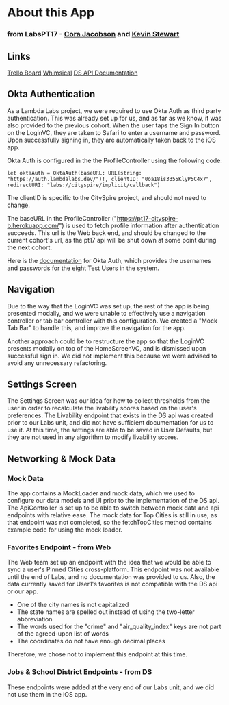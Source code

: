 # About this App
### from LabsPT17 - [Cora Jacobson](https://github.com/CoraJacobson) and [Kevin Stewart](https://github.com/Kstu24)

## Links

[Trello Board](https://trello.com/b/lHklvNAt/labspt17-cityspire-b)
[Whimsical](https://whimsical.com/cityspire-b-6b24Bc6MfwKCypGWjXF2XT)
[DS API Documentation](http://cityspire-b-ds.eba-jesgmne9.us-east-1.elasticbeanstalk.com/#/)

## Okta Authentication

As a Lambda Labs project, we were required to use Okta Auth as third party authentication. This was already set up for us, and as far as we know, it was also provided to the previous cohort. When the user taps the Sign In button on the LoginVC, they are taken to Safari to enter a username and password. Upon successfully signing in, they are automatically taken back to the iOS app.

Okta Auth is configured in the the ProfileController using the following code:

```
let oktaAuth = OktaAuth(baseURL: URL(string: "https://auth.lambdalabs.dev/")!, clientID: "0oa18is3355KlyP5C4x7", redirectURI: "labs://cityspire/implicit/callback")
```

The clientID is specific to the CitySpire project, and should not need to change.

The baseURL in the ProfileController ("https://pt17-cityspire-b.herokuapp.com/") is used to fetch profile information after authentication succeeds. This url is the Web back end, and should be changed to the current cohort's url, as the pt17 api will be shut down at some point during the next cohort.

Here is the [documentation](https://docs.labs.lambdaschool.com/guides/okta/okta-basics) for Okta Auth, which provides the usernames and passwords for the eight Test Users in the system.

## Navigation

Due to the way that the LoginVC was set up, the rest of the app is being presented modally, and we were unable to effectively use a navigation controller or tab bar controller with this configuration. We created a "Mock Tab Bar" to handle this, and improve the navigation for the app.

Another approach could be to restructure the app so that the LoginVC presents modally on top of the HomeScreenVC, and is dismissed upon successful sign in. We did not implement this because we were advised to avoid any unnecessary refactoring.

## Settings Screen

The Settings Screen was our idea for how to collect thresholds from the user in order to recalculate the livability scores based on the user's preferences. The Livability endpoint that exists in the DS api was created prior to our Labs unit, and did not have sufficient documentation for us to use it. At this time, the settings are able to be saved in User Defaults, but they are not used in any algorithm to modify livability scores.

## Networking & Mock Data

### Mock Data

The app contains a MockLoader and mock data, which we used to configure our data models and UI prior to the implementation of the DS api. The ApiController is set up to be able to switch between mock data and api endpoints with relative ease. The mock data for Top Cities is still in use, as that endpoint was not completed, so the fetchTopCities method contains example code for using the mock loader.

### Favorites Endpoint - from Web

The Web team set up an endpoint with the idea that we would be able to sync a user's Pinned Cities cross-platform. This endpoint was not available until the end of Labs, and no documentation was provided to us. Also, the data currently saved for User1's favorites is not compatible with the DS api or our app.

- One of the city names is not capitalized
- The state names are spelled out instead of using the two-letter abbreviation
- The words used for the "crime" and "air_quality_index" keys are not part of the agreed-upon list of words
- The coordinates do not have enough decimal places

Therefore, we chose not to implement this endpoint at this time.

### Jobs & School District Endpoints - from DS

These endpoints were added at the very end of our Labs unit, and we did not use them in the iOS app.
